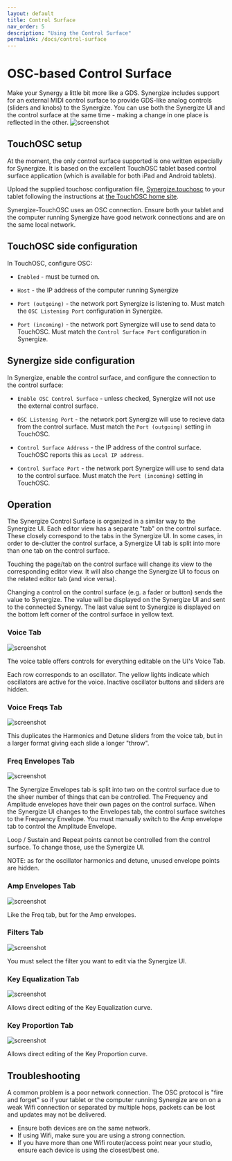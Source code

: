 ```yaml
---
layout: default
title: Control Surface
nav_order: 5
description: "Using the Control Surface"
permalink: /docs/control-surface
---
```

# OSC-based Control Surface

Make your Synergy a little bit more like a GDS. Synergize includes support for an external MIDI control surface to provide GDS-like analog controls (sliders and knobs) to the Synergize. You can use both the Synergize UI and the control surface at the same time - making a change in one place is reflected in the other. 
![screenshot](/synergize/docs/screenshots/cs-animated.gif)

## TouchOSC setup

At the moment, the only control surface supported is one written especially for Synergize.  It is based on the excellent TouchOSC tablet based control surface application (which is available for both iPad and Android tablets).

Upload the supplied touchosc configuration file, [Synergize.touchosc](https://github.com/chinenual/synergize/raw/master/midi/touchosc/Synergize.touchosc)
to your tablet following the instructions at [the TouchOSC home site](https://hexler.net/docs/touchosc).

Synergize-TouchOSC uses an OSC connection.  Ensure both your tablet
and the computer running Synergize have good network connections and
are on the same local network. 

## TouchOSC side configuration

In TouchOSC, configure OSC:

* `Enabled` - must be turned on.

* `Host` - the IP address of the computer running Synergize

* `Port (outgoing)` - the network port Synergize is listening to.
  Must match the `OSC Listening Port` configuration in Synergize.

* `Port (incoming)` - the network port Synergize will use to send data
  to TouchOSC.
  Must match the `Control Surface Port` configuration in Synergize.

## Synergize side configuration

In Synergize, enable the control surface, and configure the
connection to the control surface:

* `Enable OSC Control Surface` - unless checked, Synergize will not
use the external control surface.

* `OSC Listening Port` - the network port Synergize will use to
recieve data from the control surface.  Must match the `Port
(outgoing)` setting in TouchOSC.

* `Control Surface Address` - the IP address of the control surface.
TouchOSC reports this as `Local IP address`.

* `Control Surface Port` - the network port Synergize will use to
send data to the control surface.  Must match the `Port
(incoming)` setting in TouchOSC.


## Operation

The Synergize Control Surface is organized in a similar way to the Synergize UI. Each editor view has a separate "tab" on the control surface.  These closely correspond to the tabs in the Synergize UI. In some cases, in order to de-clutter the control surface, a Synergize UI tab is split into more than one tab on the control surface.

Touching the page/tab on the control surface will change its view to
the corresponding editor view. It will also change the Synergize UI to
focus on the related editor tab (and vice versa).

Changing a control on the control surface (e.g. a fader or button)
sends the value to Synergize.  The value will be displayed on the
Synergize UI and sent to the connected Synergy.  The last value sent
to Synergize is displayed on the bottom left corner of the control
surface in yellow text.

### Voice Tab

![screenshot](/synergize/docs/screenshots/cs-voice-tab.png)

The voice table offers controls for everything editable on the UI's Voice Tab.

Each row corresponds to an oscillator.  The yellow lights indicate which oscillators are active for the voice. Inactive oscillator buttons and sliders are hidden.

### Voice Freqs Tab

![screenshot](/synergize/docs/screenshots/cs-voice-freqs-tab.png)

This duplicates the Harmonics and Detune sliders from the voice tab, but in a larger format giving each slide a longer "throw".

### Freq Envelopes Tab

![screenshot](/synergize/docs/screenshots/cs-freq-envs-tab.png)

The Synergize Envelopes tab is split into two on the control surface
due to the sheer number of things that can be controlled.  The
Frequency and Amplitude envelopes have their own pages on the control
surface.  When the Synergize UI changes to the Envelopes tab, the
control surface switches to the Frequency Envelope. You must manually
switch to the Amp envelope tab to control the Amplitude Envelope.

Loop / Sustain and Repeat points cannot be controlled from the control
surface. To change those, use the Synergize UI.

NOTE: as for the oscillator harmonics and detune, unused envelope
points are hidden.

### Amp Envelopes Tab

![screenshot](/synergize/docs/screenshots/cs-amp-envs-tab.png)

Like the Freq tab, but for the Amp envelopes.

### Filters Tab

![screenshot](/synergize/docs/screenshots/cs-filters-tab.png)

You must select the filter you want to edit via the Synergize UI.

### Key Equalization Tab

![screenshot](/synergize/docs/screenshots/cs-keyeq-tab.png)

Allows direct editing of the Key Equalization curve.

### Key Proportion Tab

![screenshot](/synergize/docs/screenshots/cs-keyprop-tab.png)

Allows direct editing of the Key Proportion curve.

## Troubleshooting

A common problem is a poor network connection.  The OSC protocol is
"fire and forget" so if your tablet or the computer running Synergize
are on on a weak Wifi connection or separated by multiple hops,
packets can be lost and updates may not be delivered.
* Ensure both devices are on the same network.
* If using Wifi, make sure you are using a strong connection.
* If you have more than one Wifi router/access point near your studio,
  ensure each device is using the closest/best one. 
